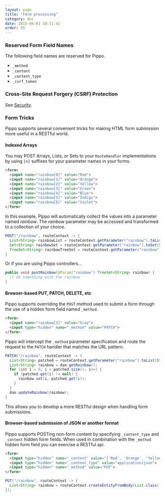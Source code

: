 ```yaml
---
layout: page
title: "Form processing"
category: doc
date: 2015-06-01 10:11:42
order: 55
---
```


### Reserved Form Field Names

The following field names are reserved for Pippo.

- `_method`
- `_content`
- `_content_type`
- `_csrf_token`

### Cross-Site Request Forgery (CSRF) Protection

See [Security](security.html).

### Form Tricks

Pippo supports several convenient tricks for making HTML form submission more useful in a RESTful world.

#### Indexed Arrays

You may POST Arrays, Lists, or Sets to your `RouteHandler` implementations by using `[n]` suffixes for your parameter names in your forms.

```html
<form>
  <input name="rainbow[0]" value="Red">
  <input name="rainbow[1]" value="Orange">
  <input name="rainbow[2]" value="Yellow">
  <input name="rainbow[3]" value="Green">
  <input name="rainbow[4]" value="Blue">
  <input name="rainbow[5]" value="Indigo">
  <input name="rainbow[6]" value="Violet">
</form>
```

In this example, Pippo will automatically collect the values into a parameter named *rainbow*.  The *rainbow* parameter may be accessed and transformed to a collection of your choice.

```java
POST("/rainbow", routeContext -> {
  List<String> rainbowList = routeContext.getParameter("rainbow").toList(String.class);
  Set<String> rainbowSet = routeContext.getParameter("rainbow").toSet(String.class);
  TreeSet<String> rainbowTreeSet = routeContext.getParameter("rainbow").toCollection(TreeSet.class, String.class);
}
```

Or if you are using Pippo controllers...

```java
public void postRainbow(@Param("rainbow") TreeSet<String> rainbow) {
  // do something with the rainbow
}
```


#### Browser-based PUT, PATCH, DELETE, etc

Pippo supports overriding the `POST` method used to submit a form through the use of a hidden form field named `_method`.

```html
<form>
  <input name="rainbow[3]" value="Gray">
  <input type="hidden" name="_method" value="PATCH">
</form>
```

Pippo will intercept the `_method` parameter specification and route the request to the `PATCH` handler that matches the URL pattern.

```java
PATCH("/rainbow", routeContext -> {
  List<String> patched = routeContext.getParameter("rainbow").toList(String.class);
  List<String> rainbow = dao.getRainbow();
  for (int i = 0; i < patched.size(); i++) {
    if (patched.get(i) != null) {
      rainbow.set(i, patched.get(i));
    }
  }
  dao.updateRainbow(rainbow);
}
```

This allows you to develop a more RESTful design when handling form submissions.

#### Browser-based submission of JSON or another format

Pippo supports POSTing non-form content by specifying `_content_type` and `_content` hidden form fields.  When used in combination with the `_method` hidden form field you can exercise a RESTful api.

```html
<form>
  <input type="hidden" name="_content" value="['Red', 'Orange', 'Yellow', 'Green', 'Blue', 'Indigo', 'Violet']">
  <input type="hidden" name="_content_type" value="application/json">
  <input type="hidden" name="_method" value="PUT">
</form>
```

```java
PUT("/rainbow", routeContext -> {
  List<String> rainbow = routeContext.createEntityFromBody(List.class);
});

```
